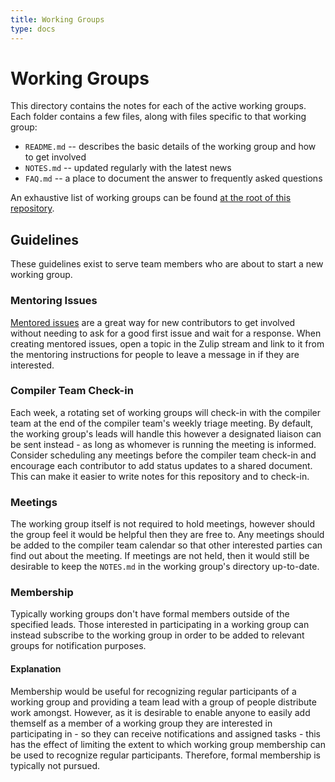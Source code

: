 ```yaml
---
title: Working Groups 
type: docs
---
```

# Working Groups
This directory contains the notes for each of the active working groups. Each folder contains a few
files, along with files specific to that working group:

- `README.md` -- describes the basic details of the working group and how to get involved
- `NOTES.md` -- updated regularly with the latest news
- `FAQ.md` -- a place to document the answer to frequently asked questions

An exhaustive list of working groups can be found [at the root of this repository](../).

## Guidelines
These guidelines exist to serve team members who are about to start a new working group.

### Mentoring Issues
[Mentored issues] are a great way for new contributors to get involved without needing to ask for
a good first issue and wait for a response. When creating mentored issues, open a topic in the
Zulip stream and link to it from the mentoring instructions for people to leave a message in if
they are interested.

[Mentored issues]: https://github.com/rust-lang/rust/issues?q=is%3Aopen+is%3Aissue+label%3AE-mentor+no%3Aassignee

### Compiler Team Check-in
Each week, a rotating set of working groups will check-in with the compiler team at the end of the
compiler team's weekly triage meeting. By default, the working group's leads will handle this
however a designated liaison can be sent instead - as long as whomever is running the meeting is
informed.
Consider scheduling any meetings before the compiler team check-in and encourage each contributor
to add status updates to a shared document. This can make it easier to write notes for this
repository and to check-in.

### Meetings
The working group itself is not required to hold meetings, however should the group feel it would
be helpful then they are free to. Any meetings should be added to the compiler team calendar so
that other interested parties can find out about the meeting. If meetings are not held, then it
would still be desirable to keep the `NOTES.md` in the working group's directory
up-to-date.

### Membership
Typically working groups don't have formal members outside of the specified leads. Those interested
in participating in a working group can instead subscribe to the working group in order to be added
to relevant groups for notification purposes.

#### Explanation
Membership would be useful for recognizing regular participants of a working group and providing a
team lead with a group of people distribute work amongst. However, as it is desirable to enable
anyone to easily add themself as a member of a working group they are interested in participating
in - so they can receive notifications and assigned tasks - this has the effect of limiting the
extent to which working group membership can be used to recognize regular participants. Therefore,
formal membership is typically not pursued.
